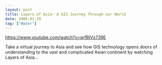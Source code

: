 ```yaml
---
layout: post
title: Layers of Asia- A GIS Journey Through our World
date: 2008-01-29
tag: ["Water"]
---
```


https://www.youtube.com/watch?v=qrfBIVx739E  

Take a virtual journey to Asia and see how GIS technology opens doors of understanding to the vast and complicated Asian continent by watching Layers of Asia...
